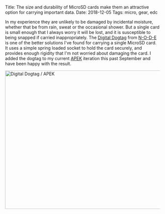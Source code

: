 Title: The size and durability of MicroSD cards make them an attractive option for carrying important data.
Date: 2018-12-05
Tags: micro, gear, edc

In my experience they are unlikely to be damaged by incidental moisture, whether that be from rain, sweat or the occasional shower. But a single card is small enough that I always worry it will be lost, and it is susceptible to being snapped if carried inappropriately. The [Digital Dogtag](https://n-o-d-e.shop/collections/frontpage/products/digital-dogtag) from [N-O-D-E](https://n-o-d-e.net/) is one of the better solutions I've found for carrying a single MicroSD card. It uses a simple spring loaded socket to hold the card securely, and provides enough rigidity that I'm not worried about damaging the card. I added the dogtag to my current [APEK](/2015/07/apek/) iteration this past September and have been happy with the result.

<a href="https://www.flickr.com/photos/pigmonkey/44382584520/in/dateposted/" title="Digital Dogtag / APEK"><img src="https://farm5.staticflickr.com/4868/44382584520_c6bca4f5a6_c.jpg" width="800" height="450" alt="Digital Dogtag / APEK"></a>
